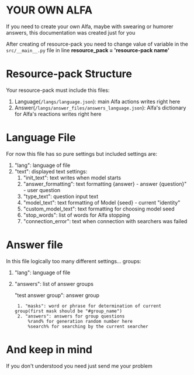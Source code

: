 # YOUR OWN ALFA

If you need to create your own Alfa, maybe with swearing or humorer answers, this documentation was created just for you

After creating of resource-pack you need to change value of variable in the `src/__main__.py` file in line **resource_pack = 'resource-pack name'**

# Resource-pack Structure

Your resource-pack must include this files:

1. Language(`/langs/language.json`): main Alfa actions writes right here
2. Answer(`/langs/answer_files/answers_language.json`): Alfa's dictionary for Alfa's reactions writes right here

# Language File

For now this file has so pure settings but included settings are:

1. "lang": language of file
2. "text": displayed text settings:
    1. "init_text": text writes when model starts
    2. "answer_formatting": text formatting
        {answer} - answer
        {question}" - user question
    3. "type_text": question input text
    4. "model_text": text formatting of Model
        {seed} - current "identity"
    5. "custom_model_text": text formatting for choosing model seed
    6. "stop_words": list of words for Alfa stopping
    7. "connection_error": text when connection with searchers was failed

# Answer file

In this file logically too many different settings... groups:

1. "lang": language of file
2. "answers": list of answer groups

    "test answer group": answer group

        1. "masks": word or phrase for determination of current group(first mask should be "#group_name")
        2. "answers": answers for group questions
            %rand% for generation random number here
            %search% for searching by the current searcher

# And keep in mind

If you don't understood you need just send me your problem
